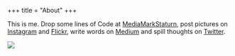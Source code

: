+++
title = "About"
+++

This is me. Drop some lines of Code at [MediaMarkStaturn](https://www.mediamarktsaturn.com/), post pictures on [Instagram](https://www.instagram.com/save.the.street) and [Flickr](https://www.flickr.com/photos/116100482@N02/), write words on [Medium](https://medium.com/@richard.steinbrueck) and spill thoughts on [Twitter](http://twitter.com/z3rogate).

![](/me.jpg)